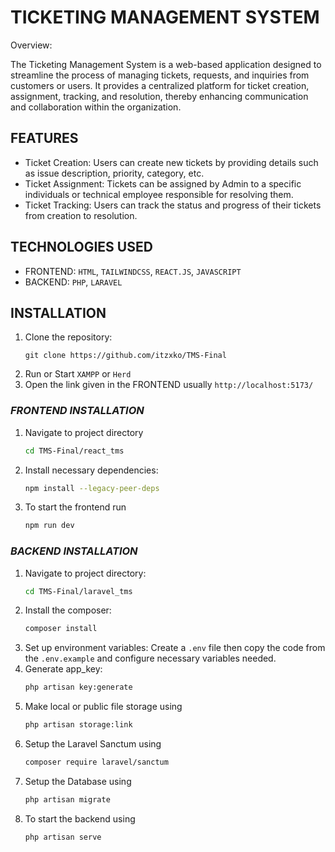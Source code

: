 # TICKETING MANAGEMENT SYSTEM

Overview:


The Ticketing Management System is a web-based application designed to streamline the process of managing tickets, requests, and inquiries from customers or users. It provides a centralized platform for ticket creation, assignment, tracking, and resolution, thereby enhancing communication and collaboration within the organization.

## FEATURES
- Ticket Creation: Users can create new tickets by providing details such as issue description, priority, category, etc.
- Ticket Assignment: Tickets can be assigned by Admin to a specific individuals or technical employee responsible for resolving them.
- Ticket Tracking: Users can track the status and progress of their tickets from creation to resolution.

## TECHNOLOGIES USED
- FRONTEND: `HTML`, `TAILWINDCSS`, `REACT.JS`, `JAVASCRIPT`
- BACKEND: `PHP`, `LARAVEL`

## INSTALLATION
1. Clone the repository:
   ```git
   git clone https://github.com/itzxko/TMS-Final
   ```
2. Run or Start `XAMPP` or `Herd`
3. Open the link given in the FRONTEND usually `http://localhost:5173/`

### ***FRONTEND INSTALLATION*** 
   1. Navigate to project directory
      ```bash
      cd TMS-Final/react_tms
      ```
   2. Install necessary dependencies:
      ```bash
      npm install --legacy-peer-deps
      ```
   3. To start the frontend run
      ```bash
      npm run dev
      ```
### ***BACKEND INSTALLATION***
   1. Navigate to project directory:
      ```bash
      cd TMS-Final/laravel_tms
      ```
   2. Install the composer:
      ```bash
      composer install
      ```
   3. Set up environment variables: Create a `.env` file then copy the code from the `.env.example` and configure necessary variables needed.
   4. Generate app_key:
      ```bash
      php artisan key:generate
      ```
   5. Make local or public file storage using
      ```bash
      php artisan storage:link
      ```
   6. Setup the Laravel Sanctum using
      ```bash
      composer require laravel/sanctum
      ```
   7. Setup the Database using
      ```bash
      php artisan migrate
      ```
   8. To start the backend  using
      ```bash
      php artisan serve
      ```
